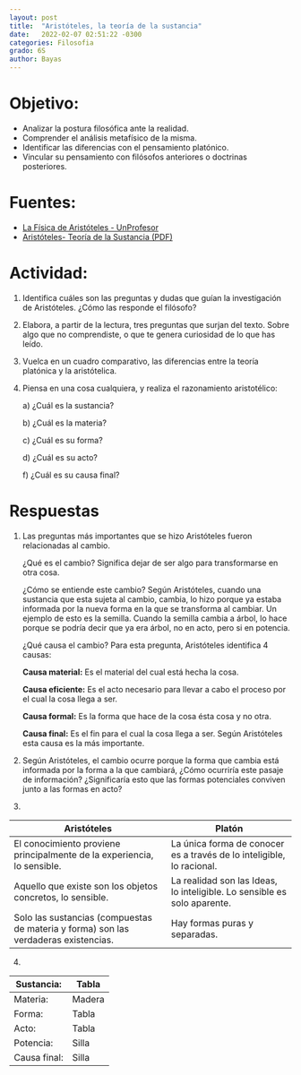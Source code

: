 ```yaml
---
layout: post
title:  "Aristóteles, la teoría de la sustancia"
date:   2022-02-07 02:51:22 -0300
categories: Filosofia
grado: 6S
author: Bayas
---
```

# Objetivo:

- Analizar la postura filosófica ante la realidad.
- Comprender el análisis metafísico de la misma.
- Identificar las diferencias con el pensamiento platónico.
- Vincular su pensamiento con filósofos anteriores o doctrinas posteriores.

# Fuentes:

- [La Física de Aristóteles - UnProfesor](https://www.youtube.com/watch?v=gnNnwV4rkhs)
- [Aristóteles- Teoría de la Sustancia (PDF)](https://bayaspirina.github.io/Bayas/assets/Sustancia.pdf)

# Actividad:

1. Identifica cuáles son las preguntas y dudas que guían la investigación de Aristóteles. ¿Cómo las responde el filósofo?
2. Elabora, a partir de la lectura, tres preguntas que surjan del texto. Sobre algo que no comprendiste, o que te genera curiosidad de lo que has leído.
3. Vuelca en un cuadro comparativo, las diferencias entre la teoría platónica y la aristótelica.
4. Piensa en una cosa cualquiera, y realiza el razonamiento aristotélico:

    a)	¿Cuál es la sustancia?

    b)	¿Cuál es la materia?

    c)	¿Cuál es su forma?

    d)	¿Cuál es su acto?

    f)	¿Cuál es su causa final?

# Respuestas

1. Las preguntas más importantes que se hizo Aristóteles fueron relacionadas al cambio.

    ¿Qué es el cambio? Significa dejar de ser algo para transformarse en otra cosa.

    ¿Cómo se entiende este cambio? Según Aristóteles, cuando una sustancia que esta sujeta al cambio, cambia, lo hizo porque ya estaba informada por la nueva forma en la que se transforma al cambiar. Un ejemplo de esto es la semilla. Cuando la semilla cambia a árbol, lo hace porque se podría decir que ya era árbol, no en acto, pero si en potencia.

    ¿Qué causa el cambio? Para esta pregunta, Aristóteles identifica 4 causas:

      **Causa material:** Es el material del cual está hecha la cosa.

      **Causa eficiente:** Es el acto necesario para llevar a cabo el proceso por el cual la cosa llega a ser.

      **Causa formal:** Es la forma que hace de la cosa ésta cosa y no otra.

      **Causa final:** Es el fin para el cual la cosa llega a ser. Según Aristóteles esta causa es la más importante.


2. Según Aristóteles, el cambio ocurre porque la forma que cambia está informada por la forma a la que cambiará, ¿Cómo ocurriría este pasaje de información? ¿Significaría esto que las formas potenciales conviven junto a las formas en acto?

3.

| **Aristóteles**                                                                     | **Platón**                                                               |
|-------------------------------------------------------------------------------------|--------------------------------------------------------------------------|
| El conocimiento proviene principalmente de la experiencia, lo sensible.             | La única forma de conocer es a través de lo inteligible, lo racional.    |
| Aquello que existe son los objetos concretos, lo sensible.                          | La realidad son las Ideas, lo inteligible. Lo sensible es solo aparente. |
| Solo las sustancias (compuestas de materia y forma) son las verdaderas existencias. | Hay formas puras y separadas.                                            |

4.

| Sustancia:   | Tabla  |
|--------------|--------|
| Materia:     | Madera |
| Forma:       | Tabla  |
| Acto:        | Tabla  |
| Potencia:    | Silla  |
| Causa final: | Silla  |
